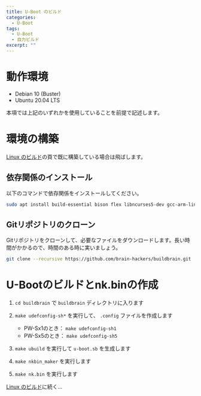 ```yaml
---
title: U-Boot のビルド
categories:
  - U-Boot
tags:
  - U-Boot
  - 自力ビルド
excerpt: ""
---
```



# 動作環境

- Debian 10 (Buster)
- Ubuntu 20.04 LTS

本項では上記のいずれかを使用していることを前提で記述します。


# 環境の構築

[Linux のビルド](/linux/linux-build/)の頁で既に構築している場合は飛ばします。


## 依存関係のインストール

以下のコマンドで依存関係をインストールしてください。

```sh
sudo apt install build-essential bison flex libncurses5-dev gcc-arm-linux-gnueabi debootstrap qemu-user-static
```


## Gitリポジトリのクローン

Gitリポジトリをクローンして、必要なファイルをダウンロードします。長い時間がかかるので、時間のある時に実いましょう。

```sh
git clone --recursive https://github.com/brain-hackers/buildbrain.git
```


# U-Bootのビルドとnk.binの作成

1. `cd buildbrain` で `buildbrain` ディレクトリに入ります

2. `make udefconfig-sh*` を実行して、 `.config` ファイルを作成します

    - PW-Sx1のとき： `make udefconfig-sh1`
    - PW-Sx5のとき： `make udefconfig-sh5`

3. `make ubuild` を実行して `u-boot.sb` を生成します

4. `make nkbin_maker` を実行します

5. `make nk.bin` を実行します


[Linux のビルド](/linux/linux-build/)に続く…
